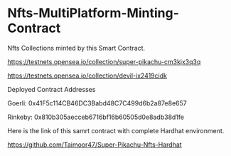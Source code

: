 # Nfts-MultiPlatform-Minting-Contract

Nfts Collections minted by this Smart Contract.

https://testnets.opensea.io/collection/super-pikachu-cm3kjx3q3q

https://testnets.opensea.io/collection/devil-ix2419cidk

Deployed Contract Addresses

Goerli: 0x41F5c114CB46DC3Babd48C7C499d6b2a87e8e657

Rinkeby: 0x810b305aecceb6716bf16b60505d0e8adb38d1fe

Here is the link of this samrt contract with complete Hardhat environment.

https://github.com/Taimoor47/Super-Pikachu-Nfts-Hardhat


